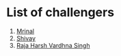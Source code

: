 # List of challengers
1. [Mrinal](https://github.com/mrinal1224)
2. [Shivay](https://github.com/shivaylamba)
3. [Raja Harsh Vardhna Singh](https://github.com/rhvsingh)
